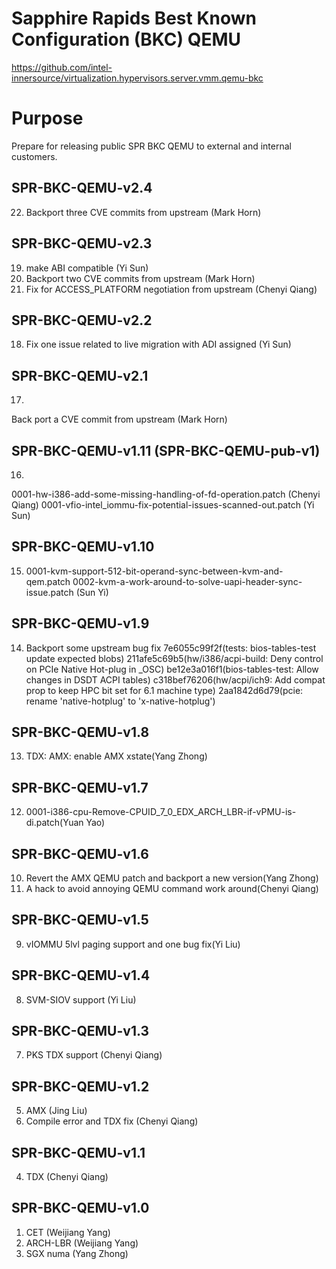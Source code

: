 Sapphire Rapids Best Known Configuration (BKC) QEMU
=====================================================
https://github.com/intel-innersource/virtualization.hypervisors.server.vmm.qemu-bkc

Purpose
=======
Prepare for releasing public SPR BKC QEMU to external and internal customers.

SPR-BKC-QEMU-v2.4
-----------------

22. Backport three CVE commits from upstream (Mark Horn)

SPR-BKC-QEMU-v2.3
-----------------

19. make ABI compatible (Yi Sun)
20. Backport two CVE commits from upstream (Mark Horn)
21. Fix for ACCESS_PLATFORM negotiation from upstream (Chenyi Qiang)

SPR-BKC-QEMU-v2.2
-----------------

18. Fix one issue related to live migration with ADI assigned (Yi Sun)

SPR-BKC-QEMU-v2.1
-----------------

17.
Back port a CVE commit from upstream (Mark Horn)

SPR-BKC-QEMU-v1.11 (SPR-BKC-QEMU-pub-v1)
----------------------------------------

16.
0001-hw-i386-add-some-missing-handling-of-fd-operation.patch (Chenyi Qiang)
0001-vfio-intel_iommu-fix-potential-issues-scanned-out.patch (Yi Sun)

SPR-BKC-QEMU-v1.10
----------------

15. 0001-kvm-support-512-bit-operand-sync-between-kvm-and-qem.patch
0002-kvm-a-work-around-to-solve-uapi-header-sync-issue.patch (Sun Yi)

SPR-BKC-QEMU-v1.9
----------------

14. Backport some upstream bug fix
7e6055c99f2f(tests: bios-tables-test update expected blobs)
211afe5c69b5(hw/i386/acpi-build: Deny control on PCIe Native Hot-plug in _OSC)
be12e3a016f1(bios-tables-test: Allow changes in DSDT ACPI tables)
c318bef76206(hw/acpi/ich9: Add compat prop to keep HPC bit set for 6.1 machine type)
2aa1842d6d79(pcie: rename 'native-hotplug' to 'x-native-hotplug')

SPR-BKC-QEMU-v1.8
----------------

13. TDX: AMX: enable AMX xstate(Yang Zhong)

SPR-BKC-QEMU-v1.7
----------------

12. 0001-i386-cpu-Remove-CPUID_7_0_EDX_ARCH_LBR-if-vPMU-is-di.patch(Yuan Yao)

SPR-BKC-QEMU-v1.6
----------------

10. Revert the AMX QEMU patch and backport a new version(Yang Zhong)
11. A hack to avoid annoying QEMU command work around(Chenyi Qiang)

SPR-BKC-QEMU-v1.5
----------------

9. vIOMMU 5lvl paging support and one bug fix(Yi Liu)

SPR-BKC-QEMU-v1.4
----------------

8. SVM-SIOV support (Yi Liu)

SPR-BKC-QEMU-v1.3
----------------

7. PKS TDX support (Chenyi Qiang)

SPR-BKC-QEMU-v1.2
----------------

5. AMX (Jing Liu)
6. Compile error and TDX fix (Chenyi Qiang)

SPR-BKC-QEMU-v1.1
----------------

4. TDX (Chenyi Qiang)

SPR-BKC-QEMU-v1.0
---------------

1. CET (Weijiang Yang)
2. ARCH-LBR (Weijiang Yang)
2. SGX numa (Yang Zhong)
